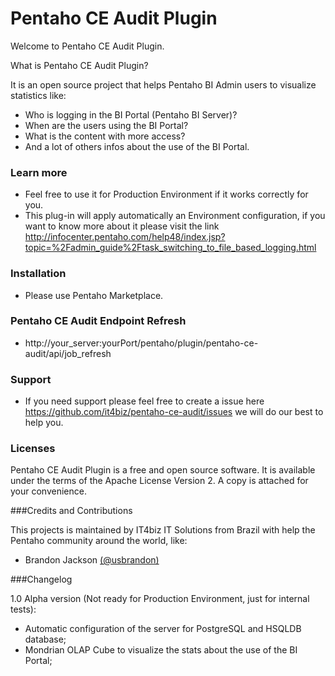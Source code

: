# Pentaho CE Audit Plugin

Welcome to Pentaho CE Audit Plugin.

What is Pentaho CE Audit Plugin? 

It is an open source project that helps Pentaho BI Admin users to visualize statistics like: 
* Who is logging in the BI Portal (Pentaho BI Server)? 
* When are the users using the BI Portal?
* What is the content with more access?
* And a lot of others infos about the use of the BI Portal.

### Learn more
* Feel free to use it for Production Environment if it works correctly for you.
* This plug-in will apply automatically an Environment configuration, if you want to know more about it please visit the link http://infocenter.pentaho.com/help48/index.jsp?topic=%2Fadmin_guide%2Ftask_switching_to_file_based_logging.html

### Installation
* Please use Pentaho Marketplace.

### Pentaho CE Audit Endpoint Refresh
* http://your_server:yourPort/pentaho/plugin/pentaho-ce-audit/api/job_refresh

### Support
* If you need support please feel free to create a issue here https://github.com/it4biz/pentaho-ce-audit/issues we will do our best to help you.

### Licenses

Pentaho CE Audit Plugin is a free and open source software. It is available under the terms of the Apache License Version 2. A copy is attached for your convenience.

###Credits and Contributions

This projects is maintained by IT4biz IT Solutions from Brazil with help the Pentaho community around the world, like:

* Brandon Jackson [(@usbrandon)](https://twitter.com/usbrandon)

###Changelog

1.0 Alpha version (Not ready for Production Environment, just for internal tests):
* Automatic configuration of the server for PostgreSQL and HSQLDB database;
* Mondrian OLAP Cube to visualize the stats about the use of the BI Portal;

